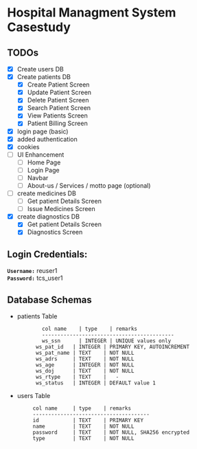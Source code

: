 # Hospital Managment System Casestudy

## TODOs
- [x] Create users DB
- [x] Create patients DB
     - [x] Create Patient Screen
     - [x] Update Patient Screen
     - [x] Delete Patient Screen
     - [x] Search Patient Screen
     - [x] View Patients Screen
     - [x] Patient Billing Screen
- [x] login page (basic)
- [x] added authentication
- [x] cookies
- [ ] UI Enhancement
     - [ ] Home Page
     - [ ] Login Page
     - [ ] Navbar
     - [ ] About-us / Services / motto page (optional)
- [ ] create medicines DB
     - [ ] Get patient Details Screen
     - [ ] Issue Medicines Screen
- [x] create diagnostics DB
     - [x] Get patient Details Screen 
     - [x] Diagnostics Screen

## Login Credentials:
__`Username:`__ reuser1  
__`Password:`__ tcs_user1

## Database Schemas
* patients Table
  ```
          col name    | type    | remarks
          -------------------------------------------
          ws_ssn      | INTEGER | UNIQUE values only
		ws_pat_id   | INTEGER | PRIMARY KEY, AUTOINCREMENT
		ws_pat_name | TEXT    | NOT NULL
		ws_adrs     | TEXT    | NOT NULL
		ws_age      | INTEGER | NOT NULL
		ws_doj      | TEXT    | NOT NULL
		ws_rtype    | TEXT    |   - 
		ws_status   | INTEGER | DEFAULT value 1
  ```
* users Table
  ```
       col name     | type    | remarks
       --------------------------------------
       id           | TEXT    | PRIMARY KEY
       name         | TEXT    | NOT NULL
       password     | TEXT    | NOT NULL, SHA256 encrypted
       type         | TEXT    | NOT NULL
  ```
